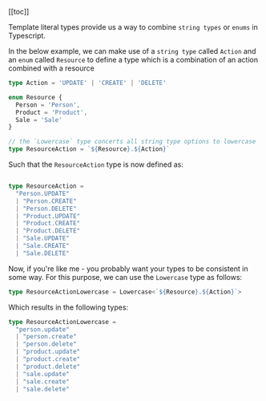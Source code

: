 [[toc]]

Template literal types provide us a way to combine `string types` or `enums` in Typescript. 

In the below example, we can make use of a `string type` called `Action` and an `enum` called `Resource` to define a type which is a combination of an action combined with a resource

```ts
type Action = 'UPDATE' | 'CREATE' | 'DELETE'

enum Resource {
  Person = 'Person',
  Product = 'Product',
  Sale = 'Sale'
}

// the `Lowercase` type concerts all string type options to lowercase
type ResourceAction = `${Resource}.${Action}`
```

Such that the `ResourceAction` type is now defined as:

```ts

type ResourceAction = 
  "Person.UPDATE" 
  | "Person.CREATE" 
  | "Person.DELETE" 
  | "Product.UPDATE" 
  | "Product.CREATE" 
  | "Product.DELETE" 
  | "Sale.UPDATE" 
  | "Sale.CREATE" 
  | "Sale.DELETE"
```

Now, if you're like me - you probably want your types to be consistent in some way. For this purpose, we can use the `Lowercase` type as follows:

```ts
type ResourceActionLowercase = Lowercase<`${Resource}.${Action}`>
```

Which results in the following types:

```ts
type ResourceActionLowercase = 
  "person.update" 
  | "person.create" 
  | "person.delete" 
  | "product.update" 
  | "product.create" 
  | "product.delete" 
  | "sale.update" 
  | "sale.create" 
  | "sale.delete"
```
